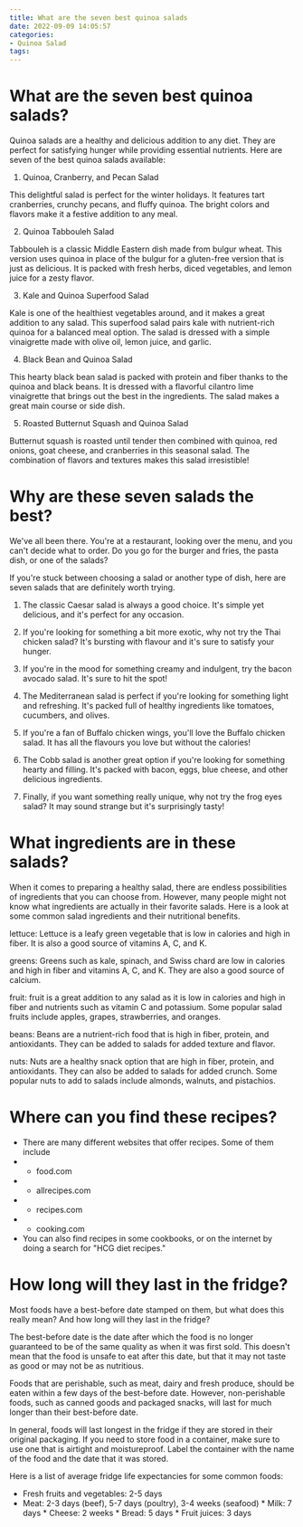 ```yaml
---
title: What are the seven best quinoa salads
date: 2022-09-09 14:05:57
categories:
- Quinoa Salad
tags:
---
```



#  What are the seven best quinoa salads?

Quinoa salads are a healthy and delicious addition to any diet. They are perfect for satisfying hunger while providing essential nutrients. Here are seven of the best quinoa salads available:

1. Quinoa, Cranberry, and Pecan Salad

This delightful salad is perfect for the winter holidays. It features tart cranberries, crunchy pecans, and fluffy quinoa. The bright colors and flavors make it a festive addition to any meal.

2. Quinoa Tabbouleh Salad

Tabbouleh is a classic Middle Eastern dish made from bulgur wheat. This version uses quinoa in place of the bulgur for a gluten-free version that is just as delicious. It is packed with fresh herbs, diced vegetables, and lemon juice for a zesty flavor.

3. Kale and Quinoa Superfood Salad

Kale is one of the healthiest vegetables around, and it makes a great addition to any salad. This superfood salad pairs kale with nutrient-rich quinoa for a balanced meal option. The salad is dressed with a simple vinaigrette made with olive oil, lemon juice, and garlic.

4. Black Bean and Quinoa Salad

This hearty black bean salad is packed with protein and fiber thanks to the quinoa and black beans. It is dressed with a flavorful cilantro lime vinaigrette that brings out the best in the ingredients. The salad makes a great main course or side dish.

5. Roasted Butternut Squash and Quinoa Salad

Butternut squash is roasted until tender then combined with quinoa, red onions, goat cheese, and cranberries in this seasonal salad. The combination of flavors and textures makes this salad irresistible!

#  Why are these seven salads the best?

We've all been there. You're at a restaurant, looking over the menu, and you can't decide what to order. Do you go for the burger and fries, the pasta dish, or one of the salads?

If you're stuck between choosing a salad or another type of dish, here are seven salads that are definitely worth trying.

1. The classic Caesar salad is always a good choice. It's simple yet delicious, and it's perfect for any occasion.

2. If you're looking for something a bit more exotic, why not try the Thai chicken salad? It's bursting with flavour and it's sure to satisfy your hunger.

3. If you're in the mood for something creamy and indulgent, try the bacon avocado salad. It's sure to hit the spot!

4. The Mediterranean salad is perfect if you're looking for something light and refreshing. It's packed full of healthy ingredients like tomatoes, cucumbers, and olives.

5. If you're a fan of Buffalo chicken wings, you'll love the Buffalo chicken salad. It has all the flavours you love but without the calories!

6. The Cobb salad is another great option if you're looking for something hearty and filling. It's packed with bacon, eggs, blue cheese, and other delicious ingredients.

7. Finally, if you want something really unique, why not try the frog eyes salad? It may sound strange but it's surprisingly tasty!

#  What ingredients are in these salads?

When it comes to preparing a healthy salad, there are endless possibilities of ingredients that you can choose from. However, many people might not know what ingredients are actually in their favorite salads. Here is a look at some common salad ingredients and their nutritional benefits.

lettuce: Lettuce is a leafy green vegetable that is low in calories and high in fiber. It is also a good source of vitamins A, C, and K.

greens: Greens such as kale, spinach, and Swiss chard are low in calories and high in fiber and vitamins A, C, and K. They are also a good source of calcium.

fruit: fruit is a great addition to any salad as it is low in calories and high in fiber and nutrients such as vitamin C and potassium. Some popular salad fruits include apples, grapes, strawberries, and oranges.

beans: Beans are a nutrient-rich food that is high in fiber, protein, and antioxidants. They can be added to salads for added texture and flavor.

nuts: Nuts are a healthy snack option that are high in fiber, protein, and antioxidants. They can also be added to salads for added crunch. Some popular nuts to add to salads include almonds, walnuts, and pistachios.

#  Where can you find these recipes?

- There are many different websites that offer recipes. Some of them include
- - food.com
- - allrecipes.com
- - recipes.com
- - cooking.com
- You can also find recipes in some cookbooks, or on the internet by doing a search for "HCG diet recipes."

#  How long will they last in the fridge?

Most foods have a best-before date stamped on them, but what does this really mean? And how long will they last in the fridge?

The best-before date is the date after which the food is no longer guaranteed to be of the same quality as when it was first sold. This doesn't mean that the food is unsafe to eat after this date, but that it may not taste as good or may not be as nutritious.

Foods that are perishable, such as meat, dairy and fresh produce, should be eaten within a few days of the best-before date. However, non-perishable foods, such as canned goods and packaged snacks, will last for much longer than their best-before date.

In general, foods will last longest in the fridge if they are stored in their original packaging. If you need to store food in a container, make sure to use one that is airtight and moistureproof. Label the container with the name of the food and the date that it was stored.

Here is a list of average fridge life expectancies for some common foods:

* Fresh fruits and vegetables: 2-5 days
 * Meat: 2-3 days (beef), 5-7 days (poultry), 3-4 weeks (seafood) * Milk: 7 days * Cheese: 2 weeks * Bread: 5 days * Fruit juices: 3 days